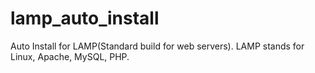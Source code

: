 # lamp_auto_install
Auto Install for LAMP(Standard build for web servers). LAMP stands for Linux, Apache, MySQL, PHP.
